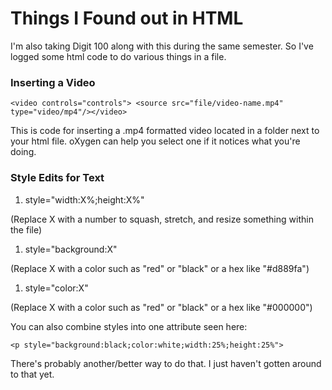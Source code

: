 # Things I Found out in HTML

I'm also taking Digit 100 along with this during the same semester. So I've logged some html code to do various things in a file.
### Inserting a Video
```
<video controls="controls"> <source src="file/video-name.mp4" type="video/mp4"/></video>
```
This is code for inserting a .mp4 formatted video located in a folder next to your html file. oXygen can help you select one if it notices what you're doing.

### Style Edits for Text

1. style="width:X%;height:X%" 

(Replace X with a number to squash, stretch, and resize something within the file)

1. style="background:X"

(Replace X with a color such as "red" or "black" or a hex like "#d889fa")
1. style="color:X"

(Replace X with a color such as "red" or "black" or a hex like "#000000")

You can also combine styles into one attribute seen here:
```
<p style="background:black;color:white;width:25%;height:25%">
```
There's probably another/better way to do that. I just haven't gotten around to that yet.